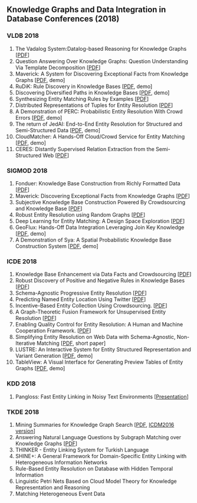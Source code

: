 ## Knowledge Graphs and Data Integration in Database Conferences (2018)

### VLDB 2018
1. The Vadalog System:Datalog-based Reasoning for Knowledge Graphs [[PDF](http://www.vldb.org/pvldb/vol11/p975-bellomarini.pdf)]
2. Question Answering Over Knowledge Graphs: Question Understanding Via Template Decomposition [[PDF](http://www.vldb.org/pvldb/vol11/p1373-zheng.pdf)]
3. Maverick: A System for Discovering Exceptional Facts from Knowledge Graphs [[PDF](http://www.vldb.org/pvldb/vol11/p1934-zhang.pdf), demo]
4. RuDiK: Rule Discovery in Knowledge Bases [[PDF](http://www.vldb.org/pvldb/vol11/p1946-ortona.pdf), demo]
5. Discovering Diversified Paths in Knowledge Bases [[PDF](http://www.vldb.org/pvldb/vol11/p2002-aebeloe.pdf), demo]
6. Synthesizing Entity Matching Rules by Examples [[PDF](http://www.vldb.org/pvldb/vol11/p189-singh.pdf)]
7. Distributed Representations of Tuples for Entity Resolution [[PDF](http://www.vldb.org/pvldb/vol11/p1454-ebraheem.pdf)]
8. A Demonstration of PERC: Probabilistic Entity Resolution With Crowd Errors [[PDF](http://www.vldb.org/pvldb/vol11/p1922-ke.pdf), demo]
9. The return of JedAI: End-to-End Entity Resolution for Structured and Semi-Structured Data [[PDF](http://www.vldb.org/pvldb/vol11/p1950-papadakis.pdf), demo]
10. CloudMatcher: A Hands-Off Cloud/Crowd Service for Entity Matching [[PDF](http://www.vldb.org/pvldb/vol11/p2042-govind.pdf), demo]
11. CERES: Distantly Supervised Relation Extraction from the Semi-Structured Web [[PDF](http://www.vldb.org/pvldb/vol11/p1084-lockard.pdf)]

### SIGMOD 2018
1. Fonduer: Knowledge Base Construction from Richly Formatted Data [[PDF](https://arxiv.org/pdf/1703.05028.pdf)]
2. Maverick: Discovering Exceptional Facts from Knowledge Graphs [[PDF](http://ranger.uta.edu/~cli/pubs/2018/maverick-sigmod18-zhang.pdf)]
3. Subjective Knowledge Base Construction Powered By Crowdsourcing and Knowledge Base [[PDF](https://dl.acm.org/citation.cfm?doid=3183713.3183732)]
4. Robust Entity Resolution using Random Graphs [[PDF](https://dl.acm.org/citation.cfm?id=3183755)]
5. Deep Learning for Entity Matching: A Design Space Exploration [[PDF](http://pages.cs.wisc.edu/~anhai/papers1/deepmatcher-sigmod18.pdf)]
6. GeoFlux: Hands-Off Data Integration Leveraging Join Key Knowledge [[PDF](http://delivery.acm.org/10.1145/3200000/3193546/p1797-song.pdf?ip=175.159.124.31&id=3193546&acc=ACTIVE%20SERVICE&key=CDD1E79C27AC4E65%2EFC30B8D6EF32B758%2E4D4702B0C3E38B35%2E4D4702B0C3E38B35&__acm__=1568296332_96277abaf9c660334cd08dcd854abfc1), demo]
7. A Demonstration of Sya: A Spatial Probabilistic Knowledge Base Construction System [[PDF](https://dl.acm.org/citation.cfm?id=3193558), demo]

### ICDE 2018
1. Knowledge Base Enhancement via Data Facts and Crowdsourcing [[PDF](https://ieeexplore.ieee.org/document/8509324)]
2. Robust Discovery of Positive and Negative Rules in Knowledge Bases [[PDF](http://www.eurecom.fr/fr/publication/5321/download/data-publi-5321_2.pdf)]
3. Schema-Agnostic Progressive Entity Resolution [[PDF](http://www.dit.unitn.it/~pavel/OM/articles/Simonini_icde18.pdf)]
4. Predicting Named Entity Location Using Twitter [[PDF](https://ieeexplore.ieee.org/document/8509245)]
5. Incentive-Based Entity Collection Using Crowdsourcing. [[PDF](http://dbgroup.cs.tsinghua.edu.cn/ligl/papers/icde18-crowdec.pdf)]
6. A Graph-Theoretic Fusion Framework for Unsupervised Entity Resolution [[PDF](http://staff.ustc.edu.cn/~hexn/papers/icde18-entity-resolution.pdf)]
7. Enabling Quality Control for Entity Resolution: A Human and Machine Cooperation Framework. [[PDF](https://arxiv.org/pdf/1710.00204.pdf)]
8. Simplifying Entity Resolution on Web Data with Schema-Agnostic, Non-Iterative Matching [[PDF](http://www.dit.unitn.it/~pavel/OM/articles/Efthymiou_icde18.pdf), short paper]
9. LUSTRE: An Interactive System for Entity Structured Representation and Variant Generation [[PDF](https://nikibhutani.github.io/pdfs/lustre_demo.pdf), demo]
10. TableView: A Visual Interface for Generating Preview Tables of Entity Graphs [[PDF](http://ranger.uta.edu/~cli/pubs/2018/tableview-icde18demo-hasani.pdf), demo]

### KDD 2018
1. Pangloss: Fast Entity Linking in Noisy Text Environments [[Presentation](https://www.kdd.org/kdd2018/accepted-papers/view/pangloss-fast-entity-linking-in-noisy-text-environments)]

### TKDE 2018
1. Mining Summaries for Knowledge Graph Search [[PDF](https://ieeexplore.ieee.org/stamp/stamp.jsp?tp=&arnumber=8300649), [ICDM2016 version](http://lunadong.com/publication/summaryMining_icdm.pdf)]
2. Answering Natural Language Questions by Subgraph Matching over Knowledge Graphs [[PDF](https://ieeexplore.ieee.org/document/8085196)]
3. THINKER - Entity Linking System for Turkish Language
4. SHINE+: A General Framework for Domain-Specific Entity Linking with Heterogeneous Information Networks
5. Rule-Based Entity Resolution on Database with Hidden Temporal Information
6. Linguistic Petri Nets Based on Cloud Model Theory for Knowledge Representation and Reasoning
7. Matching Heterogeneous Event Data
